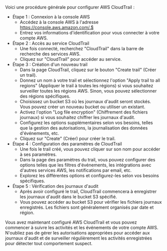 Voici une procédure générale pour configurer AWS CloudTrail :

- Étape 1 : Connexion à la console AWS
  - Accédez à la console AWS à l'adresse https://console.aws.amazon.com/.$
  - Entrez vos informations d'identification pour vous connecter à votre compte AWS.
- Étape 2 : Accès au service CloudTrail
  - Une fois connecté, recherchez "CloudTrail" dans la barre de recherche des services AWS.
  - Cliquez sur "CloudTrail" pour accéder au service.
- Étape 3 : Création d'un nouveau trail
  - Dans la page CloudTrail, cliquez sur le bouton "Create trail" (Créer un trail).
  - Donnez un nom à votre trail et sélectionnez l'option "Apply trail to all regions" (Appliquer le trail à toutes les régions) si vous souhaitez surveiller toutes les régions AWS. Sinon, vous pouvez sélectionner des régions spécifiques.
  - Choisissez un bucket S3 où les journaux d'audit seront stockés. Vous pouvez créer un nouveau bucket ou utiliser un existant.
  - Activez l'option "Log file encryption" (Chiffrement des fichiers journaux) si vous souhaitez chiffrer les journaux d'audit.
  - Configurez les options supplémentaires selon vos besoins, telles que la gestion des autorisations, la journalisation des données d'événements, etc.
  - Cliquez sur "Create" (Créer) pour créer le trail.
- Étape 4 : Configuration des paramètres de CloudTrail
  - Une fois le trail créé, vous pouvez cliquer sur son nom pour accéder à ses paramètres.
  - Dans la page des paramètres du trail, vous pouvez configurer des options telles que les filtres d'événements, les intégrations avec d'autres services AWS, les notifications par email, etc.
  - Explorez les différentes options et configurez-les selon vos besoins spécifiques.
- Étape 5 : Vérification des journaux d'audit
  - Après avoir configuré le trail, CloudTrail commencera à enregistrer les journaux d'audit dans le bucket S3 spécifié.
  - Vous pouvez accéder au bucket S3 pour vérifier les fichiers journaux enregistrés. Les fichiers sont généralement organisés par date et région.

Vous avez maintenant configuré AWS CloudTrail et vous pouvez commencer à suivre les activités et les événements de votre compte AWS. 
N'oubliez pas de gérer les autorisations appropriées pour accéder aux journaux d'audit et de surveiller régulièrement les activités enregistrées pour détecter tout comportement suspect.
